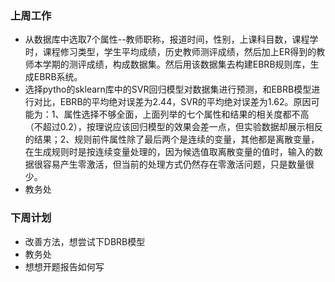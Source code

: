 ### 上周工作

- 从数据库中选取7个属性--教师职称，报道时间，性别，上课科目数，课程学时，课程修习类型，学生平均成绩，历史教师测评成绩，然后加上ER得到的教师本学期的测评成绩，构成数据集。然后用该数据集去构建EBRB规则库，生成EBRB系统。
- 选择pytho的sklearn库中的SVR回归模型对数据集进行预测，和EBRB模型进行对比，EBRB的平均绝对误差为2.44，SVR的平均绝对误差为1.62。原因可能为：1、属性选择不够全面，上面列举的七个属性和结果的相关度都不高（不超过0.2），按理说应该回归模型的效果会差一点，但实验数据却展示相反的结果；2、规则前件属性除了最后两个是连续的变量，其他都是离散变量，在生成规则时是按连续变量处理的，因为候选值取离散变量的值时，输入的数据很容易产生零激活，但当前的处理方式仍然存在零激活问题，只是数量很少。
- 教务处

### 下周计划

- 改善方法，想尝试下DBRB模型
- 教务处
- 想想开题报告如何写